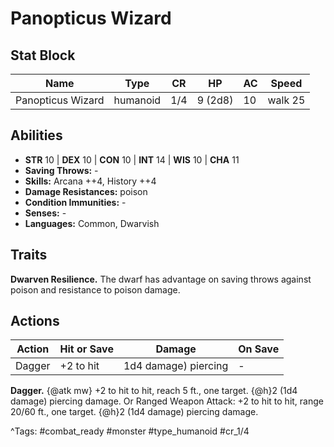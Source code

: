 # Panopticus Wizard

## Stat Block

| Name | Type | CR | HP | AC | Speed |
|------|------|----|----|----|-------|
| Panopticus Wizard | humanoid | 1/4 | 9 (2d8) | 10 | walk 25 |

## Abilities

- **STR** 10 | **DEX** 10 | **CON** 10 | **INT** 14 | **WIS** 10 | **CHA** 11
- **Saving Throws:** -  
- **Skills:** Arcana ++4, History ++4  
- **Damage Resistances:** poison  
- **Condition Immunities:** -  
- **Senses:** -  
- **Languages:** Common, Dwarvish

## Traits

**Dwarven Resilience.** The dwarf has advantage on saving throws against poison and resistance to poison damage.


## Actions

| Action | Hit or Save | Damage | On Save |
|--------|--------------|--------|----------|
| Dagger | +2 to hit | 1d4 damage) piercing | - |

**Dagger.** {@atk mw} +2 to hit to hit, reach 5 ft., one target. {@h}2 (1d4 damage) piercing damage. Or Ranged Weapon Attack: +2 to hit to hit, range 20/60 ft., one target. {@h}2 (1d4 damage) piercing damage.


^Tags: #combat_ready #monster #type_humanoid #cr_1/4